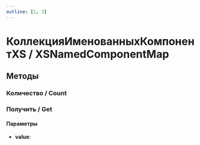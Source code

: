 ```yaml
---
outline: [2, 3]
---
```


# КоллекцияИменованныхКомпонентXS / XSNamedComponentMap


## Методы


### Количество / Count


### Получить / Get


#### Параметры

* **value**: 
